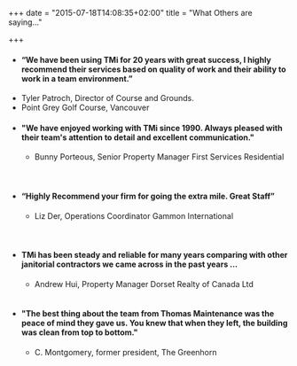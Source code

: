 +++
date = "2015-07-18T14:08:35+02:00"
title = "What Others are saying..."

+++

* #### “We have been using TMi for 20 years with great success, I highly recommend their services based on quality of work and their ability to work in a team environment.”

+ Tyler Patroch, Director of Course and Grounds.
+ Point Grey Golf Course, Vancouver

* #### "We have enjoyed working with TMi since 1990. Always pleased with their team's attention to detail and excellent communication."

	+ Bunny Porteous, Senior Property Manager First Services Residential
&nbsp;    
&nbsp;    
  
* #### “Highly Recommend your firm for going the extra mile. Great Staff”

	+ Liz Der, Operations Coordinator Gammon International  
&nbsp;    
&nbsp;    

* #### TMi has been steady and reliable for many years comparing with other janitorial contractors we came across in the past years …

	+ Andrew Hui, Property Manager Dorset Realty of Canada Ltd
&nbsp;    
&nbsp;    

* #### "The best thing about the team from Thomas Maintenance was the peace of mind they gave us. You knew that when they left, the building was clean from top to bottom."

	+ C. Montgomery, former president, The Greenhorn

